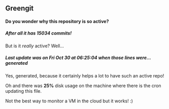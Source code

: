 ## Greengit

#### Do you wonder why this repository is so active?

##### After all it has 15034 commits!

But is it *really* active? Well...

##### Last update was on Fri Oct 30 at 06:25:04 when those lines were... generated

Yes, generated, because it certainly helps a lot to have such an active repo!

Oh and there was **25%** disk usage on the machine
where there is the cron updating this file.

Not the best way to monitor a VM in the cloud but it works! :)
